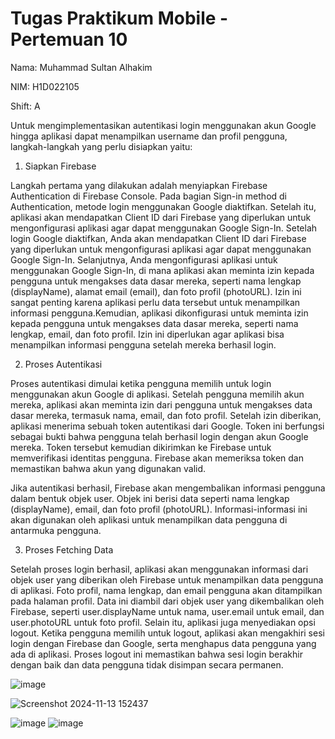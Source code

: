 ﻿# Tugas Praktikum Mobile - Pertemuan 10

Nama: Muhammad Sultan Alhakim

NIM: H1D022105

Shift: A

Untuk mengimplementasikan autentikasi login menggunakan akun Google hingga aplikasi dapat menampilkan username dan profil pengguna, langkah-langkah yang perlu disiapkan yaitu:

1. Siapkan Firebase

Langkah pertama yang dilakukan adalah menyiapkan Firebase Authentication di Firebase Console. Pada bagian Sign-in method di Authentication, metode login menggunakan Google diaktifkan. Setelah itu, aplikasi akan mendapatkan Client ID dari Firebase yang diperlukan untuk mengonfigurasi aplikasi agar dapat menggunakan Google Sign-In. Setelah login Google diaktifkan, Anda akan mendapatkan Client ID dari Firebase yang diperlukan untuk mengonfigurasi aplikasi agar dapat menggunakan Google Sign-In. Selanjutnya, Anda mengonfigurasi aplikasi untuk menggunakan Google Sign-In, di mana aplikasi akan meminta izin kepada pengguna untuk mengakses data dasar mereka, seperti nama lengkap (displayName), alamat email (email), dan foto profil (photoURL). Izin ini sangat penting karena aplikasi perlu data tersebut untuk menampilkan informasi pengguna.Kemudian, aplikasi dikonfigurasi untuk meminta izin kepada pengguna untuk mengakses data dasar mereka, seperti nama lengkap, email, dan foto profil. Izin ini diperlukan agar aplikasi bisa menampilkan informasi pengguna setelah mereka berhasil login.

2. Proses Autentikasi

Proses autentikasi dimulai ketika pengguna memilih untuk login menggunakan akun Google di aplikasi. Setelah pengguna memilih akun mereka, aplikasi akan meminta izin dari pengguna untuk mengakses data dasar mereka, termasuk nama, email, dan foto profil.
Setelah izin diberikan, aplikasi menerima sebuah token autentikasi dari Google. Token ini berfungsi sebagai bukti bahwa pengguna telah berhasil login dengan akun Google mereka. Token tersebut kemudian dikirimkan ke Firebase untuk memverifikasi identitas pengguna. Firebase akan memeriksa token dan memastikan bahwa akun yang digunakan valid.

Jika autentikasi berhasil, Firebase akan mengembalikan informasi pengguna dalam bentuk objek user. Objek ini berisi data seperti nama lengkap (displayName), email, dan foto profil (photoURL). Informasi-informasi ini akan digunakan oleh aplikasi untuk menampilkan data pengguna di antarmuka pengguna.

3. Proses Fetching Data

Setelah proses login berhasil, aplikasi akan menggunakan informasi dari objek user yang diberikan oleh Firebase untuk menampilkan data pengguna di aplikasi. Foto profil, nama lengkap, dan email pengguna akan ditampilkan pada halaman profil. Data ini diambil dari objek user yang dikembalikan oleh Firebase, seperti user.displayName untuk nama, user.email untuk email, dan user.photoURL untuk foto profil. Selain itu, aplikasi juga menyediakan opsi logout. Ketika pengguna memilih untuk logout, aplikasi akan mengakhiri sesi login dengan Firebase dan Google, serta menghapus data pengguna yang ada di aplikasi. Proses logout ini memastikan bahwa sesi login berakhir dengan baik dan data pengguna tidak disimpan secara permanen.

![image](https://github.com/user-attachments/assets/ee399b63-d743-4905-974a-e4d19281cacb)

![Screenshot 2024-11-13 152437](https://github.com/user-attachments/assets/651d676c-9e5a-40d7-a92a-a08d9c3d607b)

![image](https://github.com/user-attachments/assets/914cfb23-d29d-4e9d-97e5-35d2c4014ea8)
![image](https://github.com/user-attachments/assets/c43c2ab4-af2b-4377-a92d-08717a97be38)
